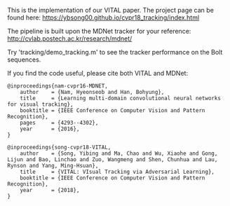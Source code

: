 This is the implementation of our VITAL paper. The project page can be found here:
https://ybsong00.github.io/cvpr18_tracking/index.html

The pipeline is built upon the MDNet tracker for your reference:
http://cvlab.postech.ac.kr/research/mdnet/

Try 'tracking/demo_tracking.m' to see the tracker performance on the Bolt sequences.

<p>If you find the code useful, please cite both VITAL and MDNet:</p>

<pre><code>@inproceedings{nam-cvpr16-MDNET,
    author    = {Nam, Hyeonseob and Han, Bohyung}, 
    title     = {Learning multi-domain convolutional neural networks for visual tracking}, 
    booktitle = {IEEE Conference on Computer Vision and Pattern Recognition},    
    pages     = {4293--4302},
    year      = {2016},
}
</code></pre>

<pre><code>@inproceedings{song-cvpr18-VITAL,
    author    = {Song, Yibing and Ma, Chao and Wu, Xiaohe and Gong, Lijun and Bao, Linchao and Zuo, Wangmeng and Shen, Chunhua and Lau, Rynson and Yang, Ming-Hsuan}, 
    title     = {VITAL: VIsual Tracking via Adversarial Learning}, 
    booktitle = {IEEE Conference on Computer Vision and Pattern Recognition},    
    year      = {2018},
}
</code></pre>


